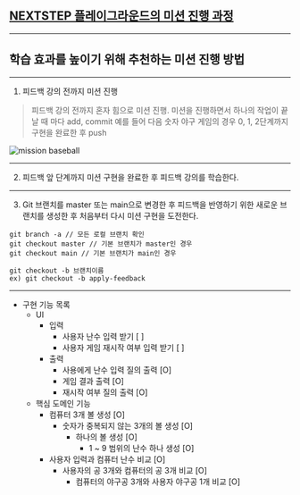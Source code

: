 ## [NEXTSTEP 플레이그라운드의 미션 진행 과정](https://github.com/next-step/nextstep-docs/blob/master/playground/README.md)

---
## 학습 효과를 높이기 위해 추천하는 미션 진행 방법

---
1. 피드백 강의 전까지 미션 진행 
> 피드백 강의 전까지 혼자 힘으로 미션 진행. 미션을 진행하면서 하나의 작업이 끝날 때 마다 add, commit
> 예를 들어 다음 숫자 야구 게임의 경우 0, 1, 2단계까지 구현을 완료한 후 push

![mission baseball](https://raw.githubusercontent.com/next-step/nextstep-docs/master/playground/images/mission_baseball.png)

---
2. 피드백 앞 단계까지 미션 구현을 완료한 후 피드백 강의를 학습한다.

---
3. Git 브랜치를 master 또는 main으로 변경한 후 피드백을 반영하기 위한 새로운 브랜치를 생성한 후 처음부터 다시 미션 구현을 도전한다.

```
git branch -a // 모든 로컬 브랜치 확인
git checkout master // 기본 브랜치가 master인 경우
git checkout main // 기본 브랜치가 main인 경우

git checkout -b 브랜치이름
ex) git checkout -b apply-feedback
```

---
- 구현 기능 목록
  - UI
    - 입력
      - 사용자 난수 입력 받기 [ ]
      - 사용자 게임 재시작 여부 입력 받기 [ ]
    - 출력
      - 사용에게 난수 입력 질의 출력 [O]
      - 게임 결과 출력 [O]
      - 재시작 여부 질의 출력 [O]
  - 핵심 도메인 기능
    - 컴퓨터 3개 볼 생성 [O]
      - 숫자가 중복되지 않는 3개의 볼 생성 [O] 
        - 하나의 볼 생성 [O]
          - 1 ~ 9 범위의 난수 하나 생성 [O]
    - 사용자 입력과 컴퓨터 난수 비교 [O]
      - 사용자의 공 3개와 컴퓨터의 공 3개 비교 [O]
        - 컴퓨터의 야구공 3개와 사용자 야구공 1개 비교 [O]